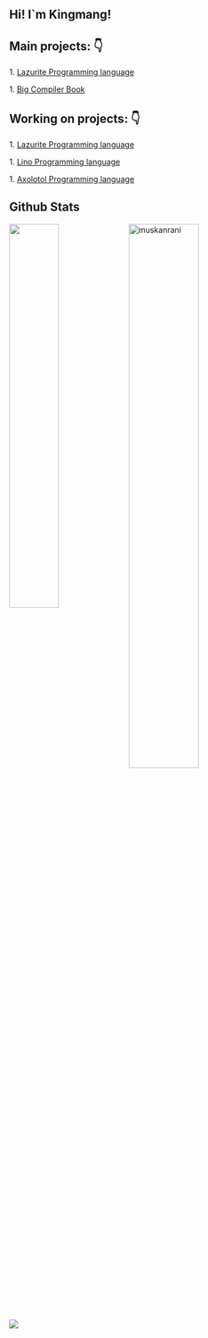 <h2>Hi! I`m Kingmang!</h2>

<h2> Main projects: 👇</h2>
<p>1. <a href="https://github.com/ArtyomKingmang/Lazurite">Lazurite Programming language</a></p>

<p>1. <a href="https://github.com/ArtyomKingmang/Compiler-Dev">Big Compiler Book</a></p>

<h2> Working on projects: 👇</h2>
<p>1. <a href="https://github.com/ArtyomKingmang/Lazurite">Lazurite Programming language</a></p>

<p>1. <a href="https://github.com/ArtyomKingmang/Lino">Lino Programming language</a></p>

<p>1. <a href="https://github.com/SoraVWV/Axolotl">Axolotol Programming language</a></p>


<h2> Github Stats </h2> 
<a href="https://github.com/muskanrani/github-readme-stats"><img align="left" width="42%" src="https://github-readme-stats.vercel.app/api/top-langs/?username=ArtyomKingmang&layout=compact&theme=tokyonight" /></a>
</a>


<img width="50%" src="https://github-readme-streak-stats.herokuapp.com/?user=ArtyomKingmang&theme=tokyonight" alt="muskanrani" />
<br/>

![](https://komarev.com/ghpvc/?username=ArtyomKingmang&color=brightgreen)

